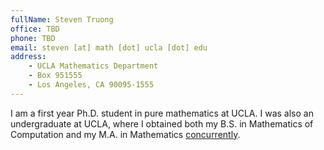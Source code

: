 ```yaml
---
fullName: Steven Truong
office: TBD
phone: TBD
email: steven [at] math [dot] ucla [dot] edu
address:
    - UCLA Mathematics Department
    - Box 951555
    - Los Angeles, CA 90095-1555
---
```


I am a first year Ph.D. student in pure mathematics at UCLA. I was also an undergraduate at UCLA, where I obtained both my B.S. in Mathematics of Computation and my M.A. in Mathematics [concurrently](https://www.math.ucla.edu/ugrad/scholar).
